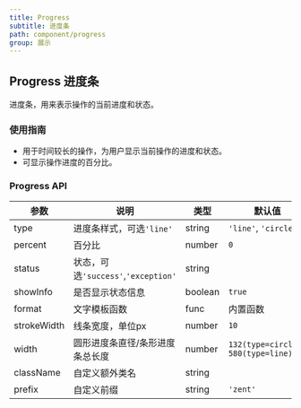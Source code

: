 ```yaml
---
title: Progress
subtitle: 进度条
path: component/progress
group: 展示
---
```


## Progress 进度条

进度条，用来表示操作的当前进度和状态。

### 使用指南

-  用于时间较长的操作，为用户显示当前操作的进度和状态。
-  可显示操作进度的百分比。

### Progress API

| 参数           | 说明                | 类型             | 默认值                 |
| ------------ | ----------------- | -------------- | ------------------- |
| type | 进度条样式，可选`'line'` | string | `'line'`, `'circle'` |
| percent | 百分比 | number     | `0` |
| status | 状态，可选`'success'`,`'exception'` | string|  |
| showInfo | 是否显示状态信息 | boolean | `true`  |
| format | 文字模板函数 | func | 内置函数 |
| strokeWidth | 线条宽度，单位px | number | `10` | |
| width | 圆形进度条直径/条形进度条总长度 | number | `132(type=circle), 580(type=line)` |   
| className | 自定义额外类名 | string |                     |
| prefix | 自定义前缀 | string | `'zent'`            |

<style>
.zent-progress {
	margin-bottom: 10px;
}
.zent-progress-circle {
	margin-right: 10px;
}
</style>
